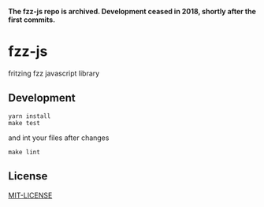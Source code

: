 **The fzz-js repo is archived. Development ceased in 2018, shortly after the first commits.**

# fzz-js

fritzing fzz javascript library

## Development
```
yarn install
make test
```

and int your files after changes
```
make lint
```

## License
[MIT-LICENSE](LICENSE)
